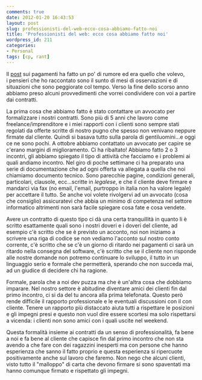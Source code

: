 ```yaml
---
comments: true
date: 2012-01-20 16:43:53
layout: post
slug: professionisti-del-web-ecco-cosa-abbiamo-fatto-noi
title: 'Professionisti del web: ecco cosa abbiamo fatto noi'
wordpress_id: 211
categories:
- Personal
tags: [cp, rant]
---
```


Il [post](http://blog.codiceplastico.com/ema/?p=199) sui pagamenti ha fatto un po' di rumore ed era quello che volevo, i pensieri che ho raccontato sono il sunto di mesi di osservazioni e di situazioni che sono peggiorate col tempo. Verso la fine dello scorso anno abbiamo preso alcuni provvedimenti che vorrei condividere con voi a partire dai contratti.

La prima cosa che abbiamo fatto è stato contattare un avvocato per formalizzare i nostri contratti. Sono più di 5 anni che lavoro come freelance/imprenditore e i miei rapporti con i clienti sono sempre stati regolati da offerte scritte di nostro pugno che spesso non venivano neppure firmate dal cliente. Quindi si basava tutto sulla parola di gentiluomini...e oggi ce ne sono pochi. A ottobre abbiamo contattato un avvocato per capire se c'erano margini di miglioramento. Ci ha ribaltato! Abbiamo fatto 2 o 3 incontri, gli abbiamo spiegato il tipo di attività che facciamo e i problemi ai quali andiamo incontro. Nel giro di poche settimane ci ha preparato una serie di documentazione che ad ogni offerta va allegata a quella che noi chiamiamo documento tecnico. Sono parecchie pagine, condizioni generali, particolari, clausole, ecc...scritte in _legalese_, e che il cliente deve firmare e mandarci via fax (no email, l'email, purtroppo in italia non ha valore legale) per accettare il tutto. Se anche voi volete rivolgervi ad un avvocato (cosa che consiglio) assicuratevi che abbia un minimo di competenza nel settore informatico altrimenti non sarà facile spiegare cosa fate e cosa vendete.

Avere un contratto di questo tipo ci dà una certa tranquillità in quanto li è scritto esattamente quali sono i nostri doveri e i doveri del cliente, ad esempio c'è scritto che se è previsto un acconto, noi non iniziamo a scrivere una riga di codice se non vediamo l'acconto sul nostro conto corrente, c'è scritto che se c'è un giorno di ritardo nei pagamenti ci sarà un ritardo nella consegna del software, c'è scritto che se il cliente non risponde alle nostre domande non potremo continuare lo sviluppo, il tutto in un linguaggio serio e formale che permetterà, sperando che non succeda mai, ad un giudice di decidere chi ha ragione.

Formale, parola che a noi dev puzza ma che è un'altra cosa che dobbiamo imparare. Nel nostro settore è abitudine diventare amici dei clienti fin dal primo incontro, ci si da del tu ancora alla prima telefonata. Questo però rende difficile il rapporto professionale e le eventuali discussioni con il con cliente. Tenere un rapporto più distaccato aiuta tutti a rispettare le posizioni e gli impegni presi e questo non vuol dire essere scortesi ma solo rispettarsi a vicenda: i clienti non sono amici con i quali uscite nel weekend.

Questa formalità insieme ai contratti da un senso di professionalità, fa bene a noi e fa bene al cliente che capisce fin dal primo incontro che non sta avendo a che fare con dei ragazzini inesperti ma con persone che hanno esperienza che sanno il fatto proprio e questa esperienza si ripercuote positivamente anche sul lavoro che faremo. Non nego che alcuni clienti, visto tutto il "malloppo" di carta che devono firmare si sono spaventati ma hanno comunque firmato e rispettato gli impegni.

